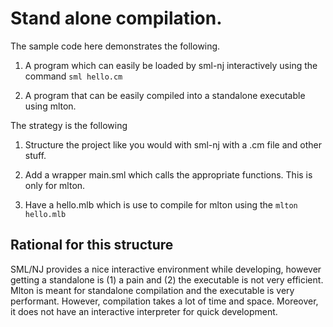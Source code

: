 # Stand alone compilation.

The sample code here demonstrates the following.

1. A program which can easily be loaded by sml-nj interactively using
   the command `sml hello.cm`

2. A program that can be easily compiled into a standalone executable
   using mlton.


The strategy is the following

1. Structure the project like you would with sml-nj with a .cm file
   and other stuff.

2. Add a wrapper main.sml which calls the appropriate functions. This
   is only for mlton.

3. Have a hello.mlb which is use to compile for mlton using the `mlton
   hello.mlb`


## Rational for this structure

SML/NJ provides a nice interactive environment while developing,
however getting a standalone is (1) a pain and (2) the executable is
not very efficient. Mlton is meant for standalone compilation and the
executable is very performant. However, compilation takes a lot of
time and space. Moreover, it does not have an interactive interpreter
for quick development.
